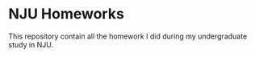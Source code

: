 # NJU Homeworks

This repository contain all the homework I did during my undergraduate study in NJU.
